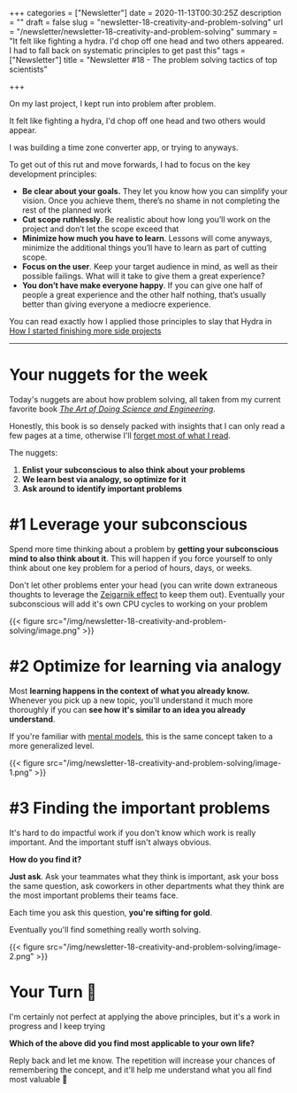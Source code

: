 +++
categories = ["Newsletter"]
date = 2020-11-13T00:30:25Z
description = ""
draft = false
slug = "newsletter-18-creativity-and-problem-solving"
url = "/newsletter/newsletter-18-creativity-and-problem-solving"
summary = "It felt like fighting a hydra. I'd chop off one head and two others appeared. I had to fall back on systematic principles to get past this"
tags = ["Newsletter"]
title = "Newsletter #18 - The problem solving tactics of top scientists"

+++


On my last project, I kept run into problem after problem.

It felt like fighting a hydra, I'd chop off one head and two others would appear.

I was building a time zone converter app, or trying to anyways.

To get out of this rut and move forwards, I had to focus on the key development principles:

* **Be clear about your goals.** They let you know how you can simplify your vision. Once you achieve them, there’s no shame in not completing the rest of the planned work
* **Cut scope ruthlessly**. Be realistic about how long you’ll work on the project and don’t let the scope exceed that
* **Minimize how much you have to learn**. Lessons will come anyways, minimize the additional things you’ll have to learn as part of cutting scope.
* **Focus on the user**. Keep your target audience in mind, as well as their possible failings. What will it take to give them a great experience?
* **You don’t have make everyone happy**. If you can give one half of people a great experience and the other half nothing, that’s usually better than giving everyone a mediocre experience.

You can read exactly how I applied those principles to slay that Hydra in [How I started finishing more side projects](/blog/how-i-started-finishing-more-side-projects/)

---

# Your nuggets for the week

Today's nuggets are about how problem solving, all taken from my current favorite book _[The Art of Doing Science and Engineering](https://amzn.to/32FyWxd)_.

Honestly, this book is so densely packed with insights that I can only read a few pages at a time, otherwise I'll [forget most of what I read](/newsletter/newsletter-17/).

The nuggets:

1. **Enlist your subconscious to also think about your problems**
2. **We learn best via analogy, so optimize for it**
3. **Ask around to identify important problems**

# #1 Leverage your subconscious

Spend more time thinking about a problem by **getting your subconscious mind to also think about it**. This will happen if you force yourself to only think about one key problem for a period of hours, days, or weeks.

Don't let other problems enter your head (you can write down extraneous thoughts to leverage the [Zeigarnik effect](https://www.psychologistworld.com/memory/zeigarnik-effect-interruptions-memory) to keep them out). Eventually your subconscious will add it's own CPU cycles to working on your problem

{{< figure src="/img/newsletter-18-creativity-and-problem-solving/image.png" >}}

# #2 Optimize for learning via analogy

Most **learning happens in the context of what you already know.** Whenever you pick up a new topic, you'll understand it much more thoroughly if you can **see how it's similar to an idea you already understand**.

If you're familiar with [mental models](https://fs.blog/mental-models/#what_are_mental_models), this is the same concept taken to a more generalized level.

{{< figure src="/img/newsletter-18-creativity-and-problem-solving/image-1.png" >}}

# #3 Finding the important problems

It's hard to do impactful work if you don't know which work is really important. And the important stuff isn't always obvious.

**How do you find it?**

**Just ask**. Ask your teammates what they think is important, ask your boss the same question, ask coworkers in other departments what they think are the most important problems their teams face.

Each time you ask this question, **you're sifting for gold**.

Eventually you'll find something really worth solving.

{{< figure src="/img/newsletter-18-creativity-and-problem-solving/image-2.png" >}}

# Your Turn 👊

I'm certainly not perfect at applying the above principles, but it's a work in progress and I keep trying

**Which of the above did you find most applicable to your own life?**

Reply back and let me know.  The repetition will increase your chances of remembering the concept, and it'll help me understand what you all find most valuable 🙂

